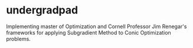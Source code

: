 # undergradpad
Implementing master of Optimization and Cornell Professor Jim Renegar's frameworks for applying Subgradient Method to Conic Optimization problems.
